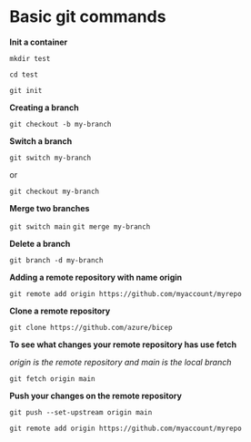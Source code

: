 
# Basic git commands

**Init a container**

`mkdir test`

`cd test`

`git init`

**Creating a branch**

`git checkout -b my-branch`

**Switch a branch**

`git switch my-branch`

or

`git checkout my-branch`


**Merge two branches**

`git switch main`
`git merge my-branch`

**Delete a branch**

`git branch -d my-branch`

**Adding a remote repository with name origin**

`git remote add origin https://github.com/myaccount/myrepo`


**Clone a remote repository**

`git clone https://github.com/azure/bicep`

**To see what changes your remote repository has use fetch**

*origin is the remote repository and main is the local branch*

`git fetch origin main`

**Push your changes on the remote repository**

`git push --set-upstream origin main`

`git remote add origin https://github.com/myaccount/myrepo`

